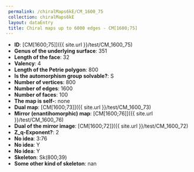 ```yaml
--- 
 permalink: /chiralMaps6kE/CM_1600_75 
 collection: chiralMaps6kE
 layout: dataEntry
 title: Chiral maps up to 6000 edges - CM[1600;75]
---
```


- **ID**: [CM[1600;75]]({{ site.url }}/test/CM_1600_75)
- **Genus of the underlying surface**: 351
- **Length of the face**: 32
- **Valency**: 4
- **Length of the Petrie polygon**: 800
- **Is the automorphism group solvable?**: S
- **Number of vertices**: 800
- **Number of edges**: 1600
- **Number of faces**: 100
- **The map is self-**: none
- **Dual map**: [CM[1600;73]]({{ site.url }}/test/CM_1600_73)
- **Mirror (enantihomorphic) map**: [CM[1600;76]]({{ site.url }}/test/CM_1600_76)
- **Dual of the mirror image**: [CM[1600;72]]({{ site.url }}/test/CM_1600_72)
- **Z_q-Exponent?**: 2
- **No idea**:  3:76
- **No idea**: Y
- **No idea**: Y
- **Skeleton**: Sk(800;39)
- **Some other kind of skeleton**: nan

